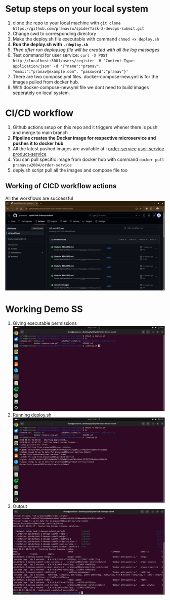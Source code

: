 # Setup steps on your local system

1. clone the repo to your local machine with `git clone https://github.com/pranavsw/spiderTask-2-devops-submit.git`
2. Change cwd to corresponding directory
3. Make the deploy.sh file executable with cammand `chmod +x deploy.sh`
4. **Run the deploy.sh with `./deploy.sh`**
5. *Then after run deploy.log file will be created with all the log messages*
6. Test command for user service: `curl -X POST http://localhost:3001/users/register -H "Content-Type: application/json" -d '{"name":"pranav", "email":"pranav@example.com", "password":"pranav"}'`
7. There are two compose.yml files. docker-compose-new.yml is for the images pulled from docker hub.
8. With docker-compose-new.yml file we dont need to build images seperately on local system.

# CI/CD workflow

1. Github actions setup on this repo and it triggers whener there is push and merge to main branch
2. **Pipeline creates the Docker image for respective microservice and pushes it to docker hub**
3. All the latest pushed images are available at :
   [order-service](https://hub.docker.com/r/pranavsw2004/order-service)
   [user-service](https://hub.docker.com/r/pranavsw2004/user-service)
   [product-service](https://hub.docker.com/r/pranavsw2004/product-service)
4. You can pull specific image from docker hub with command `docker pull pranavsw2004/order-service`
5. deply.sh script pull all the images and compose file too


## Working of CICD workflow actions
All the workflows are successful
![Image4](/demo/image5.png)


# Working Demo SS

1. Giving executable permissions
   ![Image1](/demo/image.png)
2. Running deploy.sh
   ![Image2](/demo/image3.png)
3. Output
   ![Image3](/demo/image2.png)


